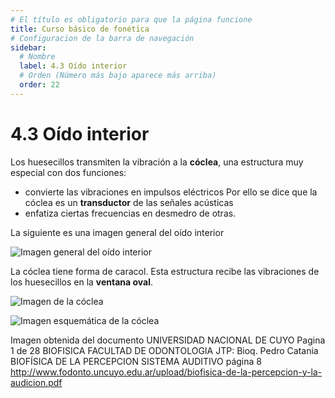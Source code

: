 ```yaml
---
# El título es obligatorio para que la página funcione
title: Curso básico de fonética
# Configuracion de la barra de navegación
sidebar:
  # Nombre
  label: 4.3 Oído interior
  # Orden (Número más bajo aparece más arriba)
  order: 22
---
```

# 4.3 Oído interior

Los huesecillos transmiten la vibración a la **cóclea**, una estructura muy especial con dos funciones:
- convierte las vibraciones en impulsos eléctricos Por ello se dice que la cóclea es un **transductor** de las señales acústicas
- enfatiza ciertas frecuencias en desmedro de otras. 

La siguiente es una imagen general del oído interior

![Imagen general del oído interior](https://upload.wikimedia.org/wikipedia/commons/2/21/Blausen_0329_EarAnatomy_InternalEar-es.png)

La cóclea tiene forma de caracol. Esta estructura recibe las vibraciones de los huesecillos en la **ventana oval**.

![Imagen de la cóclea](https://upload.wikimedia.org/wikipedia/commons/5/5f/Inner_ear_1.png)

![Imagen esquemática de la cóclea](/imagenes/esquema_coclea.png)

Imagen obtenida del documento UNIVERSIDAD NACIONAL DE CUYO Pagina 1 de 28 BIOFISICA FACULTAD DE ODONTOLOGIA JTP: Bioq. Pedro Catania
BIOFÍSICA DE LA PERCEPCION SISTEMA AUDITIVO
página 8
http://www.fodonto.uncuyo.edu.ar/upload/biofisica-de-la-percepcion-y-la-audicion.pdf

